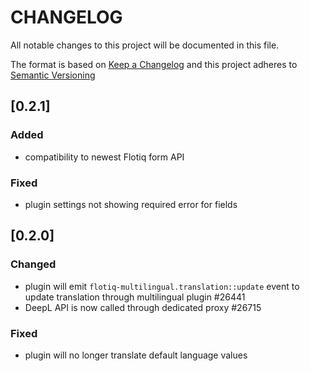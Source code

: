 # CHANGELOG

All notable changes to this project will be documented in this file.

The format is based on [Keep a Changelog](https://keepachangelog.com/en/1.0.0/)
and this project adheres to [Semantic Versioning](https://semver.org/spec/v2.0.0.html)

## [0.2.1]
### Added
* compatibility to newest Flotiq form API

### Fixed
* plugin settings not showing required error for fields 

## [0.2.0]
### Changed
* plugin will emit `flotiq-multilingual.translation::update` event to update translation through multilingual plugin #26441
* DeepL API is now called through dedicated proxy #26715

### Fixed
* plugin will no longer translate default language values